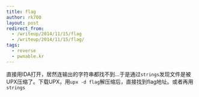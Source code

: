 ```yaml
---
title: flag
author: rk700
layout: post
redirect_from:
  - /writeup/2014/11/15/flag
  - /writeup/2014/11/15/flag/
tags:
  - reverse
  - pwnable.kr
---
```


直接用IDA打开，居然连输出的字符串都找不到…于是通过`strings`发现文件是被UPX压缩了。下载UPX，用`upx -d flag`解压缩后，直接找到flag地址。或者再用`strings`
